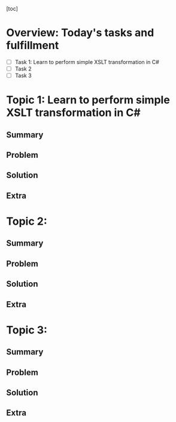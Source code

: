 
[toc]

# Overview: Today's tasks and fulfillment

- [ ] Task 1: Learn to perform simple XSLT transformation in C#
- [ ] Task 2
- [ ] Task 3

# Topic 1: Learn to perform simple XSLT transformation in C#

## Summary



## Problem

## Solution

## Extra

# Topic 2:

## Summary

## Problem

## Solution

## Extra

# Topic 3:

## Summary

## Problem

## Solution

## Extra